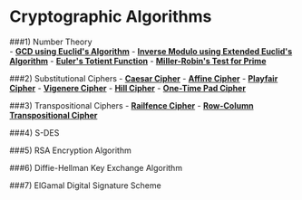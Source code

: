 # Cryptographic Algorithms  

###1) Number Theory  
	- [**GCD using Euclid's Algorithm**](#)
 	- [**Inverse Modulo using Extended Euclid's Algorithm**](#)
 	- [**Euler's Totient Function**](#)
 	- [**Miller-Robin's Test for Prime**](#)

###2) Substitutional Ciphers
 	- [**Caesar Cipher**](#)
 	- [**Affine Cipher**](#)
 	- [**Playfair Cipher**](#)
 	- [**Vigenere Cipher**](#)
 	- [**Hill Cipher**](#)
 	- [**One-Time Pad Cipher**](#)

###3) Transpositional Ciphers
 	- [**Railfence Cipher**](#)
 	- [**Row-Column Transpositional Cipher**](#)

###4) S-DES

###5) RSA Encryption Algorithm

###6) Diffie-Hellman Key Exchange Algorithm

###7) ElGamal Digital Signature Scheme